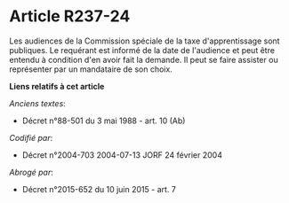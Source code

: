 # Article R237-24

Les audiences de la Commission spéciale de la taxe d'apprentissage sont publiques. Le requérant est informé de la date de
l'audience et peut être entendu à condition d'en avoir fait la demande. Il peut se faire assister ou représenter par un
mandataire de son choix.

**Liens relatifs à cet article**

_Anciens textes_:

  - Décret n°88-501 du 3 mai 1988 - art. 10 (Ab)

_Codifié par_:

  - Décret n°2004-703 2004-07-13 JORF 24 février 2004

_Abrogé par_:

  - Décret n°2015-652 du 10 juin 2015 - art. 7
